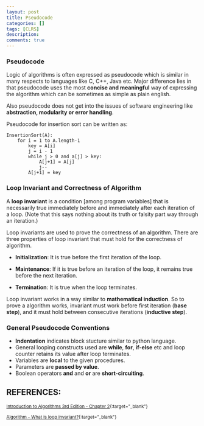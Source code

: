 ```yaml
---
layout: post
title: Pseudocode
categories: []
tags: [CLRS]
description: 
comments: true
---
```


### Pseudocode
Logic of algorithms is often expressed as pseudocode which is similar in many respects to languages like C, C++, Java etc. Major difference lies in that pseudocode uses the most **concise and meaningful** way of expressing the algorithm which can be sometimes as simple as plain english.

Also pseudocode does not get into the issues of software engineering like **abstraction, modularity or error handling**.

Pseudocode for insertion sort can be written as:

~~~
InsertionSort(A):
    for i = 1 to A.length-1
        key = A[i]
        j = i - 1
        while j > 0 and a[j] > key:
            A[j+1] = A[j]
            j--
        A[j+1] = key
~~~

### Loop Invariant and Correctness of Algorithm

A **loop invariant** is a condition [among program variables] that is necessarily true immediately before and immediately after each iteration of a loop. (Note that this says nothing about its truth or falsity part way through an iteration.)

Loop invariants are used to prove the correctness of an algorithm. There are three properties of loop invariant that must hold for the correctness of algorithm.

* **Initialization**: It is true before the first iteration of the loop.

* **Maintenance**: If it is true before an iteration of the loop, it remains true before the next iteration.

* **Termination**: It is true when the loop terminates.

Loop invariant works in a way similar to **mathematical induction**. So to prove a algorithm works, invariant must work before first iteration (**base step**), and it must hold between consecutive iterations (**inductive step**).

### General Pseudocode Conventions

* **Indentation** indicates block stucture similar to python language.
* General looping constructs used are **while**, **for**, **if-else** etc and loop counter retains its value after loop terminates.
* Variables are **local** to the given procedures.
* Parameters are **passed by value**.
* Boolean operators **and** and **or** are **short-circuiting**.



## REFERENCES:

<small>[Introduction to Algorithms 3rd Edition - Chapter 2](https://web.njit.edu/~wl256/download/cs610/Introduction-to-algorithm-3rdEdition.pdf){:target="_blank"}</small>

<small>[Algorithm - What is loop invariant?](https://stackoverflow.com/questions/3221577/what-is-a-loop-invariant){:target="_blank"}</small>
